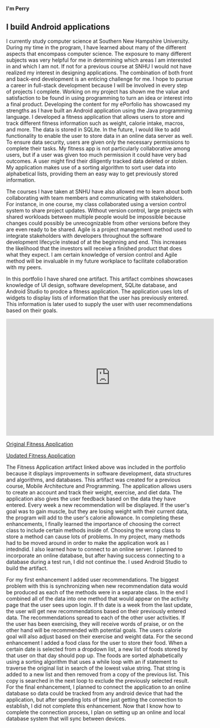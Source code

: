 #### I'm Perry
## I build Android applications

I currently study computer science at Southern New Hampshire University. During my time in the program, I have learned about many of the different aspects that encompass computer science. The exposure to many different subjects was very helpful for me in determining which areas I am interested in and which I am not. If not for a previous course at SNHU I would not have realized my interest in designing applications.  The combination of both front and back-end development is an enticing challenge for me.  I hope to pursue a career in full-stack development because I will be involved in every step of projects I complete. Working on my project has shown me the value and satisfaction to be found in using programming to turn an idea or interest into a final product.
Developing the content for my ePorfolio has showcased my strengths as I have built an Android application using the Java programming language.  I developed a fitness application that allows users to store and track different fitness information such as weight, calorie intake, macros, and more. The data is stored in SQLite. In the future, I would like to add functionality to enable the user to store data in an online data server as well. To ensure data security, users are given only the necessary permissions to complete their tasks. My fitness app is not particularly collaborative among users, but if a user was given too much permission it could have very bad outcomes. A user might find their diligently tracked data deleted or stolen. My application makes use of a sorting algorithm to sort user data into alphabetical lists, providing them an easy way to get previously stored information.

The courses I have taken at SNHU have also allowed me to learn about both collaborating with team members and communicating with stakeholders. For instance, in one course, my class collaborated using a version control system to share project updates. Without version control, large projects with shared workloads between multiple people would be impossible because changes could possibly be unrecognizable from other versions before they are even ready to be shared. Agile is a project management method used to integrate stakeholders with developers throughout the software development lifecycle instead of at the beginning and end.  This increases the likelihood that the investors will receive a finished product that does what they expect. I am certain knowledge of version control and Agile method will be invaluable in my future workplace to facilitate collaboration with my peers.

In this portfolio I have shared one artifact.  This artifact combines showcases knowledge of UI design, software development, SQLite database, and Android Studio to prodce a fitness application.  The application uses lots of widgets to display lists of information that the user has previously entered.  This information is later used to supply the user with user recommendations based on their goals.

<iframe width="560" height="315" src="https://www.youtube.com/embed/js-9ILXXGbw" title="YouTube video player" frameborder="0" allow="accelerometer; autoplay; clipboard-write; encrypted-media; gyroscope; picture-in-picture" allowfullscreen></iframe>


[Original Fitness Application](https://github.com/PerryWolfe93/WeightTrackingApp/tree/online-db-setup)

[Updated Fitness Application](https://github.com/PerryWolfe93/WeightTrackingApp/tree/master/app)

The Fitness Application artifact linked above was included in the portfolio because it displays improvements in software development, data structures and algorithms, and databases.  This artifact was created for a previous course, Mobile Architecture and Programming.  The application allows users to create an account and track their weight, exercise, and diet data.  The application also gives the user feedback based on the data they have entered.  Every week a new recommendation will be displayed.  If the user's goal was to gain muscle, but they are losing weight with their current data, the program will add to the user's calorie allowance.  In completing these enhancements, I finally learned the importance of choosing the correct class to include certain methods inside of.  Choosing the wrong class to store a method can cause lots of problems.  In my project, many methods had to be moved around in order to make the application work as I intedndid.  I also learned how to connect to an online  server.  I planned to incorporate an online database, but after having success connecting to a database during a test run, I did not continue the.  I used Android Studio to build the artifact.

For my first enhancement I added user recommendations.  The biggest problem with this is synchronizing when new recommendation data would be produced as each of the methods were in a separate class.  In the end I combined all of the data into one method that would appear on the activity page that the user sees upon login.  If th date is a week from the last update, the user will get new recommendations based on their previously entered data.  The recommendations spread to each of the other user activities.  If the user has been exercising, they will receive words of praise, or on the other hand will be recommended with potential goals.  The users calorie goal will also adjust based on their exercise and weight data.
For the second enhancement I added a food class for the user to store their food.  When a certain date is selected from a dropdown list, a new list of foods stored by that user on that day should pop up.  The foods are sorted alphabetically using a sorting algorithm that uses a while loop with an if statement to traverse the original list in search of the lowest value string.  That string is added to a new list and then removed from a copy of the previous list.  This copy is searched in the next loop to exclude the previously selected result.
For the final enhancement, I planned to connect the application to an online database so data could be tracked from any android device that had the application, but after spending lots of time just getting the connection to establish, I did not complete this enhancement.  Now that I know how to complete the connection process, I plan on setting up an online and local database system that will sync between devices.

